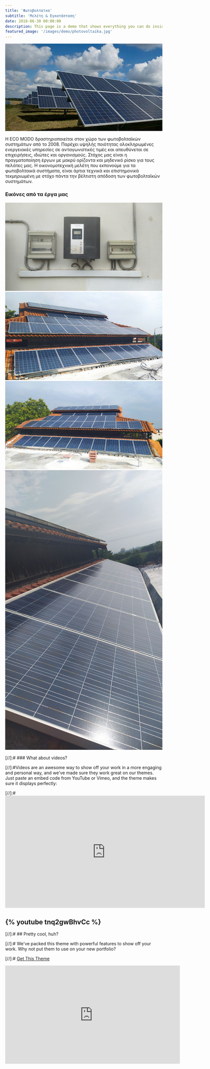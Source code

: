 ```yaml
---
title: 'Φωτοβολταϊκα'
subtitle: 'Μελέτη & Εγκατάσταση'
date: 2018-06-30 00:00:00
description: This page is a demo that shows everything you can do inside portfolio and blog posts.
featured_image: '/images/demo/photovoltaika.jpg'
---
```


![](/images/demo/photovoltaika1.jpg)


H ECO MODO δραστηριοποιείται στον χώρο των φωτοβολταϊκών συστημάτων από το 2008. Παρέχει υψηλής ποιότητας ολοκληρωμένες ενεργειακές υπηρεσίες σε ανταγωνιστικές τιμές και απευθύνεται σε επιχειρήσεις, ιδιώτες και οργανισμούς. Στόχος μας είναι η πραγματοποίηση έργων με μακρύ ορίζοντα και μηδενικό ρίσκο για τους πελάτες μας. Η οικονομοτεχνική μελέτη που εκπονούμε για τα φωτοβολταικά συστήματα, είναι άρτια τεχνικά και επιστημονικά τεκμηριωμένη με στόχο πάντα την βέλτιστη απόδοση των φωτοβολταϊκών συστημάτων.










<!--



[^1]: Beautiful modern, minimal theme design.
[^2]: Powerful features to show off your work.
[^3]: Maintained and supported by the theme developer.

You can throw in some horizontal rules too:

---

### Image galleries

Here's a really neat custom feature we added – galleries:

<div class="gallery" data-columns="3">
	<img src="/images/demo/demo-portrait.jpg">
	<img src="/images/demo/demo-landscape.jpg">
	<img src="/images/demo/demo-square.jpg">
	<img src="/images/demo/demo-landscape-2.jpg">
</div>

Inspired by the Galleries feature from WordPress, we've made it easy to create grid layouts for your images. Just use a bit of simple HTML in your post to create a masonry grid image layout:

```html
<div class="gallery" data-columns="3">
    <img src="/images/demo/demo-portrait.jpg">
    <img src="/images/demo/demo-landscape.jpg">
    <img src="/images/demo/demo-square.jpg">
    <img src="/images/demo/demo-landscape-2.jpg">
</div>
```

*See what we did there? Code and syntax highlighting is built-in too!*

Change the number inside the 'columns' setting to create different types of gallery for all kinds of purposes. You can even click on each image to seamlessly enlarge it on the page.

--->

### Εικόνες από τα έργα μας



 

<div class="gallery" data-columns="1">
	<img src="/images/demo/PHV1.jpg">
	<img src="/images/demo/PHV2.jpg">
	<img src="/images/demo/PHV3.jpg">
	<img src="/images/demo/PHV4.jpg">
</div>

  
 [//]:# ### What about videos?

 [//]:#Videos are an awesome way to show off your work in a more engaging and personal way, and we’ve made sure they work great on our themes. Just paste an embed code from YouTube or Vimeo, and the theme makes sure it displays perfectly:

 [//]:# <iframe src="https://youtube.com/watch?v=qmrHSnaXsz0?color=ffffff&title=0&byline=0&portrait=0" width="640" height="360" frameborder="0" webkitallowfullscreen mozallowfullscreen allowfullscreen sandbox="allow-top-navigation allow-scripts allow-forms" ></iframe>

 {% youtube tnq2gwBhvCc %}
---

 [//]:# ## Pretty cool, huh?

 [//]:# We've packed this theme with powerful features to show off your work. Why not put them to use on your new portfolio?

 [//]:# <a href="https://jekyllthemes.io/theme/index-portfolio-jekyll-theme" class="button button--large">Get This Theme</a>


<iframe width="560"
        height="315"
        src="https://www.youtube.com/embed/QH2-TGUlwu4"
        frameborder="0"
        allow="autoplay; encrypted-media"
        allowfullscreen></iframe>